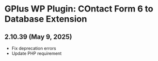 # GPlus WP Plugin: COntact Form 6 to Database Extension

## 2.10.39 (May 9, 2025)

- Fix deprecation errors
- Update PHP requirement
